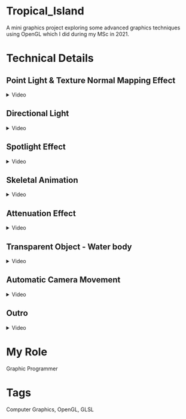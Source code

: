 # Tropical_Island
 A mini graphics project exploring some advanced graphics techniques using OpenGL which I did during my MSc in 2021.
# Technical Details
## Point Light & Texture Normal Mapping Effect
<details><summary>Video</summary>

https://github.com/user-attachments/assets/e38488e9-8e13-44d0-9e39-37556630bd90

</details>

## Directional Light
<details><summary>Video</summary>

https://github.com/user-attachments/assets/6b63820f-7fcd-449a-9784-f37b4e28bcbf

</details>

## Spotlight Effect
<details><summary>Video</summary>

https://github.com/user-attachments/assets/1c1c2096-cad1-42b0-8ac8-183b5e357b99

</details>

## Skeletal Animation
<details><summary>Video</summary>

https://github.com/user-attachments/assets/52ad708f-744a-4a51-a6b1-b3c490bad05f

</details>

## Attenuation Effect
<details><summary>Video</summary>

https://github.com/user-attachments/assets/f7ae656b-6164-469e-88a2-d3b8382b1fc2

</details>

## Transparent Object - Water body
<details><summary>Video</summary>

https://github.com/user-attachments/assets/8f35ca71-014f-4995-abbb-4c9dbe6e4977

</details>

## Automatic Camera Movement
<details><summary>Video</summary>

https://github.com/user-attachments/assets/0975c9a8-b4dc-4484-89fe-02cefeea13b8

</details>

## Outro
<details><summary>Video</summary>

https://github.com/user-attachments/assets/4dce3e74-727a-4274-a960-ae5304ad1c95

</details>

# My Role
Graphic Programmer
# Tags
Computer Graphics, OpenGL, GLSL
